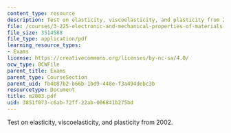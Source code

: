 ```yaml
---
content_type: resource
description: Test on elasticity, viscoelasticity, and plasticity from 2002.
file: /courses/3-225-electronic-and-mechanical-properties-of-materials-fall-2007/3851f073c6ab72ff22ab006841b275bd_m2003.pdf
file_size: 3514588
file_type: application/pdf
learning_resource_types:
- Exams
license: https://creativecommons.org/licenses/by-nc-sa/4.0/
ocw_type: OCWFile
parent_title: Exams
parent_type: CourseSection
parent_uid: fb4b87b2-b66b-1bd9-448e-f3a494debc3b
resourcetype: Document
title: m2003.pdf
uid: 3851f073-c6ab-72ff-22ab-006841b275bd
---
```

Test on elasticity, viscoelasticity, and plasticity from 2002.